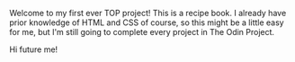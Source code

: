 Welcome to my first ever TOP project! This is a recipe book. I already have prior knowledge of HTML and CSS of course, so this might be a little easy for me, but I'm still going to complete every project in The Odin Project. 

Hi future me!